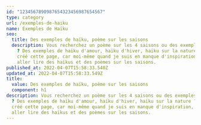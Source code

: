 ```yaml
---
id: "1234567890987654323456987654567"
type: category
url: /exemples-de-haiku
name: Exemples de Haïku
seo:
  title: Des exemples de haïku, poème sur les saisons
  description: Vous recherchez un poème sur les 4 saisons ou des exemples de haïku
    ? Des exemples de haïku d'amour, haïku d'hiver, haïku sur la nature ? J'ai
    créé cette page, car moi-même quand je suis en manque d'inspiration, j’aime
    aller lire des haïkus et des poèmes sur les saisons.
published_at: 2022-04-07T15:58:33.540Z
updated_at: 2022-04-07T15:58:33.549Z
title:
  value: Des exemples de haïku, poème sur les saisons
  component: h1
description: Vous recherchez un poème sur les 4 saisons ou des exemples de haïku
  ? Des exemples de haïku d'amour, haïku d'hiver, haïku sur la nature ? J'ai
  créé cette page, car moi-même quand je suis en manque d'inspiration, j’aime
  aller lire des haïkus et des poèmes sur les saisons.
---
```

